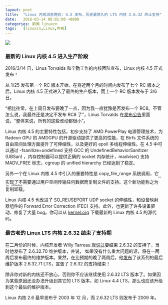 ```yaml
---
layout: post
title:	"Linux 内核消息两则: 4.5 发布，历史最悠久的 LTS 内核 2.6.32 终止支持"
date:	2016-03-14 08:01:00 +0800 
categories:	新闻 linuxcn 
tags:	[linuxcn,Linux,内核]
---
```



![](/Asserts/Images//attachment/album/201603/15/053926hdeq9bwqvbvcb9vb.png)


### 最新的 Linux 内核 4.5 进入生产阶段


2016/3/14 日，Linus Torvalds 和辛勤工作的内核团队宣布，Linux 内核 4.5 正式发布！


从 1/25 发布第一个 RC 版本开始，在将近两个月的时间内发布了七个 RC 版本之后，Linux 内核 4.5 正式进入了最终的生产版本，而上一个 RC 版本发布于 3/6 日。


“相比往常，在上周日发布要晚了一点，因为我一直犹豫是否发布一个 RC8。不管怎么说，我最终还是决定不发布 RC8 了”，Linus Torvalds 在[发布公告](http://lkml.iu.edu/hypermail/linux/kernel/1603.1/04467.html)里面说，“整体来说，所有的这些改动都很小”。


Linux 内核 4.5 的主要特性包括，初步支持了 AMD PowerPlay 电源管理技术，为 Radeon GPU 的 AMDGPU 的开源驱动提供了更高的性能，在 Btrfs 文件系统的自由空间处理方面提升了可伸缩性，以及更好的 epoll 多线程伸缩性。在 4.5 中可以通过 -fsanitize=undefined 支持 GCC 的 UndefinedBehaviorSanitizer (UBSan) ，内存控制器可以提供正确的 socket 内存统计，madvise() 支持 MADV\_FREE 标志，cgroup 的 unified hierarchy 已经达到了稳定。


另外一个在 Linux 内核 4.5 中引入的重要特性是 copy\_file\_range 系统调用，它实现了不需要通过用户空间传输任何数据而复制文件的支持。这个新功能称之为<ruby> 复制卸载 <rp>  （ </rp> <rt>  copy offloading </rt> <rp>  ） </rp></ruby>。


Linux 内核 4.5 也改进了 SO\_REUSEPORT UDP socket 的伸缩性，和设备映射器组件的 Forward Error Correction (FEC) 支持。此外，也更新了许多设备驱动、修复了大量 bug。你可以从 [kernel.org](http://kernel.org/) 下载最新的 Linux 内核 4.5 的源代码。


### 最古老的 Linux LTS 内核 2.6.32 结束了支持期


在二月份的时候，内核开发者 Willy Tarreau 就[说过](http://lkml.iu.edu/hypermail/linux/kernel/1601.3/06474.html)要结束 2.6.32 的支持了，当时他发布了 2.6.32.70 维护版本，并说， 如果没有什么重大问题的话，将在一两周后发布最终的维护版本。果然，在比预期的晚了两周后，他[发布](http://lkml.iu.edu/hypermail/linux/kernel/1603.1/03938.html)了该系列的最后维护版本 2.6.32.71 LTS，宣告了 2.6.32 的支持结束！


除非你对新的内核还不放心，否则你不应该继续使用 2.6.32 LTS 版本了。如果因为某些原因还没办法升级到其它的 LTS 版本，如 Linux 4.4 LTS，那么也应该升级到这个最后的维护版本。


Linux 内核 2.6 最早发布于 2003 年 12 月，而 2.6.32 LTS 则发布于 2009 年。
